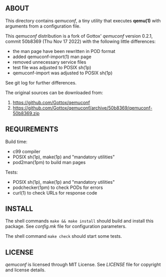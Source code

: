 ABOUT
-----
This directory contains *qemuconf*, a tiny utility that executes
**qemu(1)** with arguments from a configuration file.

This *qemuconf* distribution is a fork of Gottox' *qemuconf* version
0.2.1, commit 50b8369 (Thu Nov 17 2022) with the following little
differences:

  * the man page have been rewritten in POD format
  * added qemuconf-import(1) man page
  * removed unnecessary service files
  * test file was adjusted to POSIX sh(1p)
  * qemuconf-import was adjusted to POSIX sh(1p)

See git log for further differences.

The original sources can be downloaded from:
  1. https://github.com/Gottox/qemuconf
  2. https://github.com/Gottox/qemuconf/archive/50b8369/qemuconf-50b8369.zip

REQUIREMENTS
------------
Build time:
  * c99 compiler
  * POSIX sh(1p), make(1p) and "mandatory utilities"
  * pod2man(1pm) to build man pages

Tests:
  * POSIX sh(1p), make(1p) and "mandatory utilities"
  * podchecker(1pm) to check PODs for errors
  * curl(1) to check URLs for response code

INSTALL
-------
The shell commands `make && make install` should build and install
this package.  See *config.mk* file for configuration parameters.

The shell command `make check` should start some tests.

LICENSE
-------
*qemuconf* is licensed through MIT License.
See *LICENSE* file for copyright and license details.

<!-- vim:sw=2:ts=2:sts=2:et:cc=72:tw=70
End of file. -->
